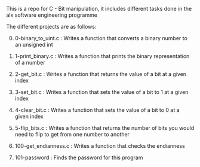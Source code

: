 This is a repo for C - Bit manipulation, it includes different tasks done in the alx software engineering programme

The different projects are as follows:

0) 0-binary_to_uint.c : Writes a function that converts a binary number to an unsigned int

1) 1-print_binary.c : Writes a function that prints the binary representation of a number

2) 2-get_bit.c : Writes a function that returns the value of a bit at a given index

3) 3-set_bit.c : Writes a function that sets the value of a bit to 1 at a given index

4) 4-clear_bit.c : Writes a function that sets the value of a bit to 0 at a given index

5) 5-flip_bits.c : Writes a function that returns the number of bits you would need to flip to get from one number to another

6) 100-get_endianness.c : Writes a function that checks the endianness

7) 101-password : Finds the password for this program

